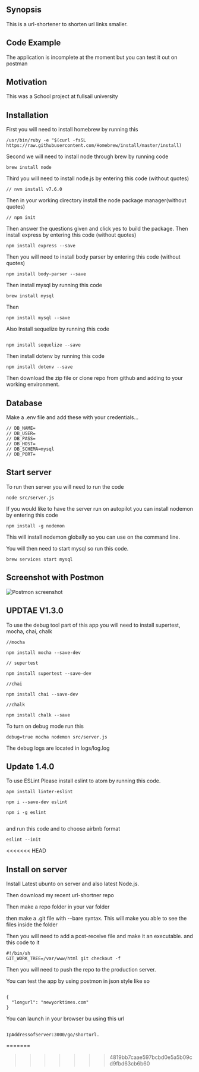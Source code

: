 
## Synopsis

This is a url-shortener to shorten url links smaller.

## Code Example

The application is incomplete at the moment but you can test it out on postman

## Motivation

This was a School project at fullsail university

## Installation
First you will need to install homebrew by running this
```
/usr/bin/ruby -e "$(curl -fsSL https://raw.githubusercontent.com/Homebrew/install/master/install)

```
Second we will need to install node through brew by running code
```
brew install node

```

Third you will need to install node.js by entering this code (without quotes)
```
// nvm install v7.6.0

```
Then in your working directory install the node package manager(without quotes)
```
// npm init

```
Then answer the questions given and click yes to build the package. Then install express by entering this code (without quotes)

```
npm install express --save

```

Then you will need to install body parser by entering this code (without quotes)
```
npm install body-parser --save

```
Then install mysql by running this code
```
brew install mysql

```
Then
```
npm install mysql --save

```
Also Install sequelize by running this code
```

npm install sequelize --save

```
Then install dotenv by running this code
```
npm install dotenv --save

```
Then download the zip file or clone repo from github and adding to your working environment.

## Database

Make a .env file and add these with your credentials...
```
// DB_NAME=  
// DB_USER=  
// DB_PASS=  
// DB_HOST=  
// DB_SCHEMA=mysql  
// DB_PORT=  
```

## Start server

To run then server you will need to run the code
```
node src/server.js
```

If you would like to have the server run on autopilot you can install nodemon by entering this code
```
npm install -g nodemon

```

This will install nodemon globally so you can use on the command line.

You will then need to start mysql so run this code.

```
brew services start mysql

```


## Screenshot with Postmon

![Postmon screenshot](http://i.imgur.com/RAJFESe.png)


## UPDTAE V1.3.0

To use the debug tool part of this app you will need to install supertest, mocha, chai, chalk

```
//mocha

npm install mocha --save-dev

// supertest

npm install supertest --save-dev

//chai

npm install chai --save-dev

//chalk

npm install chalk --save
```

To turn on debug mode run this

```
debug=true mocha nodemon src/server.js

```

The debug logs are located in logs/log.log

## Update 1.4.0

To use ESLint Please install eslint to atom by running this code.
```
apm install linter-eslint

npm i --save-dev eslint

npm i -g eslint


```

and run this code and to choose airbnb format
```
eslint --init

```
<<<<<<< HEAD

## Install on server

Install Latest ubunto on server and also latest Node.js.  

Then download my recent url-shortner repo

Then make a repo folder in your var folder  

then make a .git file with --bare syntax. This will make you able to see the files inside the folder  

Then you will need to add a post-receive file and make it an executable. and this code to it  
```
#!/bin/sh  
GIT_WORK_TREE=/var/www/html git checkout -f

```

Then you will need to push the repo to the production server.  

You can test the app by using postmon in json style like so  

```

{
  "longurl": "newyorktimes.com"
}

```


You can launch in your browser bu using this url

```

IpAddressofServer:3000/go/shorturl.

```
=======
>>>>>>> 4819bb7caae597bcbd0e5a5b09cd9fbd63cb6b60
